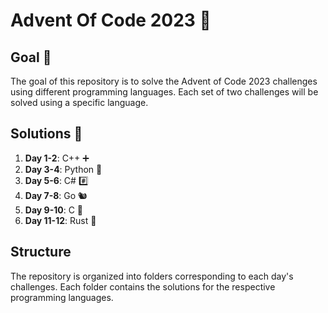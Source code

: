 # Advent Of Code 2023 🎄

## Goal 🎯
The goal of this repository is to solve the Advent of Code 2023 challenges using different programming languages. Each set of two challenges will be solved using a specific language.

## Solutions 🧩
1. **Day 1-2**: C++ ➕ 
2. **Day 3-4**: Python 🐍
3. **Day 5-6**: C# #️⃣ 
4. **Day 7-8**: Go 🐿️
5. **Day 9-10**: C 📖
6. **Day 11-12**: Rust 🦐

## Structure
The repository is organized into folders corresponding to each day's challenges. Each folder contains the solutions for the respective programming languages.
